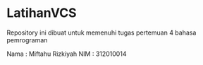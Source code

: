 # LatihanVCS
Repository ini dibuat untuk memenuhi tugas pertemuan 4 bahasa pemrograman

Nama : Miftahu Rizkiyah
NIM  : 312010014
